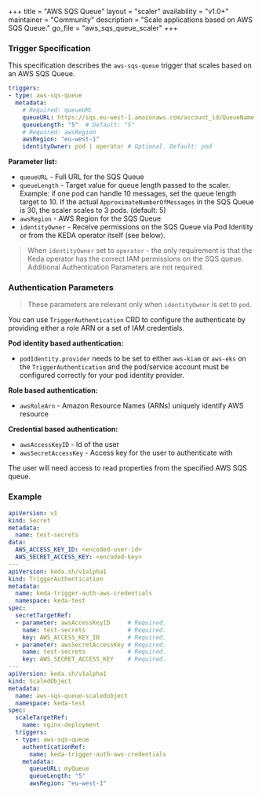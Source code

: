 +++
title = "AWS SQS Queue"
layout = "scaler"
availability = "v1.0+"
maintainer = "Community"
description = "Scale applications based on AWS SQS Queue."
go_file = "aws_sqs_queue_scaler"
+++

### Trigger Specification

This specification describes the `aws-sqs-queue` trigger that scales based on an AWS SQS Queue.

```yaml
triggers:
- type: aws-sqs-queue
  metadata:
    # Required: queueURL
    queueURL: https://sqs.eu-west-1.amazonaws.com/account_id/QueueName
    queueLength: "5"  # Default: "5"
    # Required: awsRegion
    awsRegion: "eu-west-1"
    identityOwner: pod | operator # Optional. Default: pod
```

**Parameter list:**

- `queueURL` - Full URL for the SQS Queue
- `queueLength` - Target value for queue length passed to the scaler. Example: if one pod can handle 10 messages, set the queue length target to 10. If the actual `ApproximateNumberOfMessages` in the SQS Queue is 30, the scaler scales to 3 pods. (default: 5)
- `awsRegion` - AWS Region for the SQS Queue
- `identityOwner` - Receive permissions on the SQS Queue via Pod Identity or from the KEDA operator itself (see below).

> When `identityOwner` set to `operator` - the only requirement is that the Keda operator has the correct IAM permissions on the SQS queue. Additional Authentication Parameters are not required.

### Authentication Parameters

> These parameters are relevant only when `identityOwner` is set to `pod`. 

You can use `TriggerAuthentication` CRD to configure the authenticate by providing either a role ARN or a set of IAM credentials.

**Pod identity based authentication:**

- `podIdentity.provider` needs to be set to either `aws-kiam` or `aws-eks` on the `TriggerAuthentication` and the pod/service account must be configured correctly for your pod identity provider.

**Role based authentication:**

- `awsRoleArn` - Amazon Resource Names (ARNs) uniquely identify AWS resource

**Credential based authentication:**

- `awsAccessKeyID` - Id of the user
- `awsSecretAccessKey` - Access key for the user to authenticate with

The user will need access to read properties from the specified AWS SQS queue.

### Example

```yaml
apiVersion: v1
kind: Secret
metadata:
  name: test-secrets
data:
  AWS_ACCESS_KEY_ID: <encoded-user-id>
  AWS_SECRET_ACCESS_KEY: <encoded-key>
--- 
apiVersion: keda.sh/v1alpha1
kind: TriggerAuthentication
metadata:
  name: keda-trigger-auth-aws-credentials
  namespace: keda-test
spec:
  secretTargetRef:
  - parameter: awsAccessKeyID     # Required.
    name: test-secrets            # Required.
    key: AWS_ACCESS_KEY_ID        # Required.
  - parameter: awsSecretAccessKey # Required.
    name: test-secrets            # Required.
    key: AWS_SECRET_ACCESS_KEY    # Required.
---
apiVersion: keda.sh/v1alpha1
kind: ScaledObject
metadata:
  name: aws-sqs-queue-scaledobject
  namespace: keda-test
spec:
  scaleTargetRef:
    name: nginx-deployment
  triggers:
  - type: aws-sqs-queue
    authenticationRef:
      name: keda-trigger-auth-aws-credentials
    metadata:
      queueURL: myQueue
      queueLength: "5"
      awsRegion: "eu-west-1"
```
